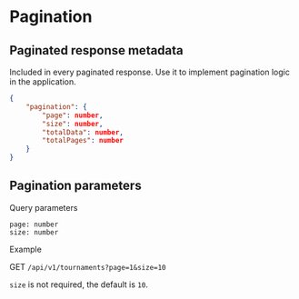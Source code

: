# Pagination

## Paginated response metadata

Included in every paginated response. Use it to implement pagination logic in the application.

```json
{
    "pagination": {
        "page": number,
        "size": number,
        "totalData": number,
        "totalPages": number
    }
}
```

## Pagination parameters

Query parameters

```
page: number
size: number
```

Example

GET `/api/v1/tournaments?page=1&size=10`

`size` is not required, the default is `10`.
